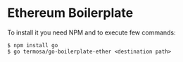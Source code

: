 # Ethereum Boilerplate

To install it you need NPM and to execute few commands:
```
$ npm install go
$ go termosa/go-boilerplate-ether <destination path>
```
